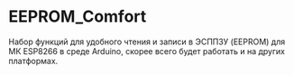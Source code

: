 # EEPROM_Comfort
Набор функций для удобного чтения и записи в ЭСППЗУ (EEPROM) для МК ESP8266 в среде Arduino, скорее всего будет работать и на других платформах.
